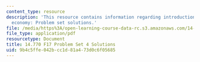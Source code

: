 ```yaml
---
content_type: resource
description: 'This resource contains information regarding introduction to political
  economy: Problem set solutions.'
file: /media/https%3A/open-learning-course-data-rc.s3.amazonaws.com/14-770-introduction-to-political-economy-fall-2017/9b4c5ffe042bcc1d81a473d0c6f05685_MIT14_770F17_pset4sol.pdf
file_type: application/pdf
resourcetype: Document
title: 14.770 F17 Problem Set 4 Solutions
uid: 9b4c5ffe-042b-cc1d-81a4-73d0c6f05685
---
```

